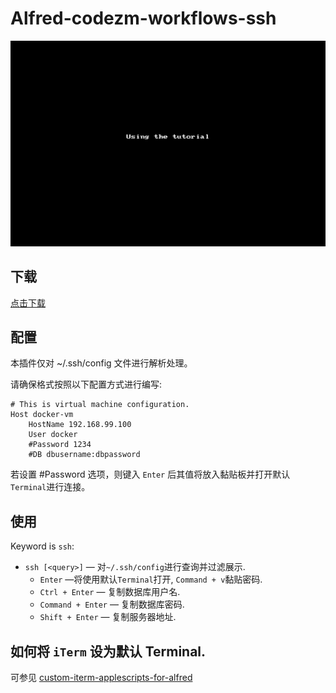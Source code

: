 Alfred-codezm-workflows-ssh
===========================

!["Alfred-codezm-workflows-ssh Demo"](demo.gif)

下载
----
[点击下载](https://github.com/codezm/codezm.workflows.ssh/releases/download/v1.0.0/Alfred-codezm-workflows-ssh.alfredworkflow)

配置
----
本插件仅对 ~/.ssh/config 文件进行解析处理。

请确保格式按照以下配置方式进行编写:
```
# This is virtual machine configuration.
Host docker-vm
    HostName 192.168.99.100 
    User docker
    #Password 1234
    #DB dbusername:dbpassword
```

若设置 #Password 选项，则键入 `Enter` 后其值将放入黏贴板并打开默认`Terminal`进行连接。

使用
----
Keyword is `ssh`:
- `ssh [<query>]` — 对`~/.ssh/config`进行查询并过滤展示.
  - `Enter` —将使用默认`Terminal`打开, `Command + v`黏贴密码.
  - `Ctrl + Enter` — 复制数据库用户名.
  - `Command + Enter` — 复制数据库密码.
  - `Shift + Enter` — 复制服务器地址.

如何将 `iTerm` 设为默认 Terminal.
-----------------------------

可参见 [custom-iterm-applescripts-for-alfred](https://github.com/stuartcryan/custom-iterm-applescripts-for-alfred)
